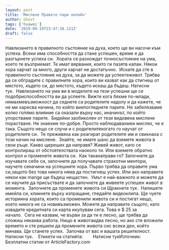 ```yaml
---
layout: post
title: 'Мислене Правете пари онлайн'
author: Ghost
tags: ['huawei']
date: '2019-09-19T23:47:38.121Z'
draft: false
---
```


Навлизането в правилното състояние на духа, което ще ви насочи към успеха. Всеки има способността да стане успешен, време е да разгърнете успеха си.  Хората се разхождат точносъстояние на ума, което те възприемат. Те имат вярвания, които ги пазятв капан. Някои хора харчат за много, други харчат не достатъчно.  Искате да сте в правилното състояние на духа, за да можете да успеетеживот. Трябва да се обградите с правилните хора, които ви казват как да стигнеш от мястото, където си, до мястото, където искаш да бъдеш. Натисни тук.  Навлизането на ума ви в моделите на тези успешни ще се подобриспособността ви да успеете. Вижте кога бяхме по-млади, нямахмевъзможност да седнете са родителите надолу и да кажете, че не ми харесва начина, по който виепогледнете парите. Не забелязваме колко голямо влияние са оказали върху нас, иначинът, по който упорстваме парите.  Бидейки заобиколен от тези видовена мислене порастване. Не знаехме по-добре. Просто наблюдавахмеи мислех, че е така. Същото нещо се случи и с родителитекогато го научат от родителите си.  Те преживяха как реагират родителите им и свикнаха с този начин на мислене.  Знайте, че имате шанс да вземете живота в свои ръце. Какво щереших да направя? Живей живот, като се контролираш от обстоятелствата наоколо ти. Или вземете обратно контрол и променете живота си.  Как таканаправи го? Започнете да изучавате себе си, започнете да получавате страхотни ментори, научете сеначини на успешните хора. Първо трябва да оправите ума си,защото без това никога няма да постигнеш успех. Или ако направите някои как mange ще бъдеш нещастен.  Умът е най-важното и можете да се научите да присъствате и да започнете да живеете успешен живот в момента.  Започнете да променяте живота си Щракнете тук.  Напишете имейла си, кликнете върху изпращане, гледайте видеоклипа. Ще чуете историина хората, които са променили живота си и постигат нещо, което никога не са новивъзможен. Можете да направите същото, като извадите кредитната си карта икупувам сега. Това е $ 25 за начало.  Сега не казвам, че върви за да ти е лесно, ще трябва да сложиш някаква работа. Нищо в животаидва лесно, но ако сте вложили времето и сте решили да промените живота сис всеки ден, който минава. Ще станете успех.  Започва от вас и вашата решителност. Натисни тук.    Етикети на статията:        Натисни тукИзточник: Безплатни статии от ArticleFactory.com
